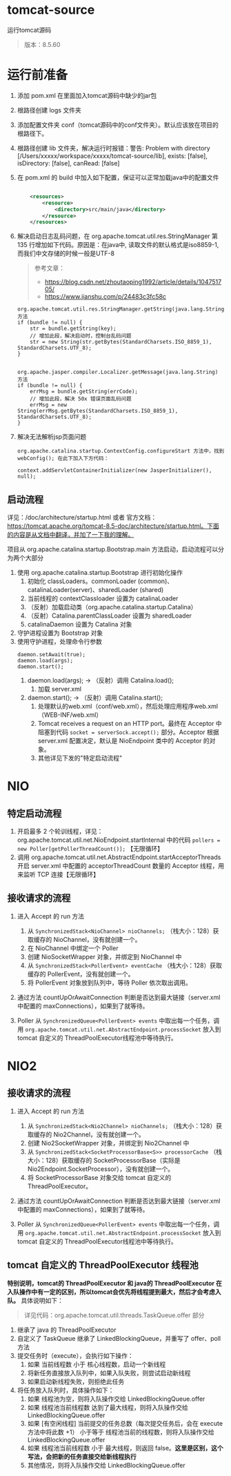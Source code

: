 # tomcat-source
运行tomcat源码

> 版本：8.5.60

# 运行前准备

1. 添加 pom.xml 在里面加入tomcat源码中缺少的jar包
2. 根路径创建 logs 文件夹
3. 添加配置文件夹 conf（tomcat源码中的conf文件夹）。默认应该放在项目的根路径下。
4. 根路径创建 lib 文件夹，解决运行时报错：警告: Problem with directory [/Users/xxxxx/workspace/xxxxx/tomcat-source/lib], exists: [false], isDirectory: [false], canRead: [false]
5. 在 pom.xml 的 build 中加入如下配置，保证可以正常加载java中的配置文件
    ```xml

        <resources>
            <resource>
                <directory>src/main/java</directory>
            </resource>
        </resources>
    ```
6. 解决启动日志乱码问题，在 org.apache.tomcat.util.res.StringManager 第 135 行增加如下代码。原因是：在java中, 读取文件的默认格式是iso8859-1, 而我们中文存储的时候一般是UTF-8
    > 参考文章：
    > - https://blog.csdn.net/zhoutaoping1992/article/details/104751705/
    > - https://www.jianshu.com/p/24483c3fc58c
    
   ```
   org.apache.tomcat.util.res.StringManager.getString(java.lang.String) 方法
   if (bundle != null) {
       str = bundle.getString(key);
       // 增加此段，解决启动时，控制台乱码问题
       str = new String(str.getBytes(StandardCharsets.ISO_8859_1), StandardCharsets.UTF_8);
   }
   
   
   org.apache.jasper.compiler.Localizer.getMessage(java.lang.String) 方法
   if (bundle != null) {
       errMsg = bundle.getString(errCode);
       // 增加此段，解决 50x 错误页面乱码问题
       errMsg = new String(errMsg.getBytes(StandardCharsets.ISO_8859_1), StandardCharsets.UTF_8);
   }
   ```
7. 解决无法解析jsp页面问题
   ```
   org.apache.catalina.startup.ContextConfig.configureStart 方法中，找到 webConfig(); 在此下加入下方代码：
   
   context.addServletContainerInitializer(new JasperInitializer(), null);
   ```

## 启动流程
详见：/doc/architecture/startup.html 或者 官方文档：https://tomcat.apache.org/tomcat-8.5-doc/architecture/startup.html。下面的内容是从文档中翻译，并加了一下我的理解。

项目从 org.apache.catalina.startup.Bootstrap.main 方法启动，启动流程可以分为两个大部分

1. 使用 org.apache.catalina.startup.Bootstrap 进行初始化操作
    1. 初始化 classLoaders。commonLoader (common)、catalinaLoader(server)、sharedLoader (shared)
    2. 当前线程的 contextClassloader 设置为 catalinaLoader
    3. （反射）加载启动类（org.apache.catalina.startup.Catalina）
    4. （反射）Catalina.parentClassLoader 设置为 sharedLoader
    5. catalinaDaemon 设置为 Catalina 对象
2. 守护进程设置为 Bootstrap 对象
3. 使用守护进程，处理命令行参数
    ```
   daemon.setAwait(true);
   daemon.load(args);
   daemon.start();
   ```
   1. daemon.load(args); -> （反射）调用 Catalina.load();
        1. 加载 server.xml
   2. daemon.start(); -> （反射）调用 Catalina.start();
        1. 处理默认的web.xml（conf/web.xml），然后处理应用程序web.xml（WEB-INF/web.xml）
        2. Tomcat receives a request on an HTTP port。最终在 Acceptor 中阻塞到代码 `socket = serverSock.accept();` 部分。Acceptor 根据 server.xml 配置决定，默认是 NioEndpoint 类中的 Acceptor 的对象。
        3. 其他详见下发的"特定启动流程" 

# NIO
## 特定启动流程
1. 开启最多 2 个轮训线程，详见：org.apache.tomcat.util.net.NioEndpoint.startInternal 中的代码 `pollers = new Poller[getPollerThreadCount()];` 【无限循环】
2. 调用 org.apache.tomcat.util.net.AbstractEndpoint.startAcceptorThreads 开启 server.xml 中配置的 acceptorThreadCount 数量的 Acceptor 线程，用来监听 TCP 连接【无限循环】

## 接收请求的流程
1. 进入 Accept 的 run 方法
    1. 从 `SynchronizedStack<NioChannel> nioChannels;` （栈大小：128）获取缓存的 NioChannel，没有就创建一个。
    1. 在 NioChannel 中绑定一个 Poller
    1. 创建 NioSocketWrapper 对象，并绑定到 NioChannel 中
    1. 从 `SynchronizedStack<PollerEvent> eventCache` （栈大小：128）获取缓存的 PollerEvent，没有就创建一个。
    1. 将 PollerEvent 对象放到队列中，等待 Poller 依次取出调用。
1. 通过方法 countUpOrAwaitConnection 判断是否达到最大链接（server.xml 中配置的 maxConnections），如果到了就等待。

1. Poller 从 `SynchronizedQueue<PollerEvent> events` 中取出每一个任务，调用 `org.apache.tomcat.util.net.AbstractEndpoint.processSocket` 放入到 tomcat 自定义的 ThreadPoolExecutor线程池中等待执行。

# NIO2
## 接收请求的流程
1. 进入 Accept 的 run 方法
    1. 从 `SynchronizedStack<Nio2Channel> nioChannels;` （栈大小：128）获取缓存的 Nio2Channel，没有就创建一个。
    1. 创建 Nio2SocketWrapper 对象，并绑定到 Nio2Channel 中
    1. 从 `SynchronizedStack<SocketProcessorBase<S>> processorCache` （栈大小：128）获取缓存的 SocketProcessorBase（实际是 Nio2Endpoint.SocketProcessor），没有就创建一个。
    1. 将 SocketProcessorBase 对象交给 tomcat 自定义的 ThreadPoolExecutor。
1. 通过方法 countUpOrAwaitConnection 判断是否达到最大链接（server.xml 中配置的 maxConnections），如果到了就等待。

1. Poller 从 `SynchronizedQueue<PollerEvent> events` 中取出每一个任务，调用 `org.apache.tomcat.util.net.AbstractEndpoint.processSocket` 放入到 tomcat 自定义的 ThreadPoolExecutor线程池中等待执行。

## tomcat 自定义的 ThreadPoolExecutor 线程池
**特别说明，tomcat的 ThreadPoolExecutor 和 java的 ThreadPoolExecutor 在入队操作中有一定的区别，所以tomcat会优先将线程提到最大，然后才会考虑入队。** 具体说明如下：
> 详见代码：org.apache.tomcat.util.threads.TaskQueue.offer 部分
1. 继承了 java 的 ThreadPoolExecutor
2. 自定义了 TaskQueue 继承了 LinkedBlockingQueue，并重写了 offer、poll 方法
3. 提交任务时（execute），会执行如下操作：
    1. 如果 当前线程数 小于 核心线程数，启动一个新线程
    2. 将新任务直接放入队列中，如果入队失败，则尝试启动新线程
    3. 如果启动新线程失败，则拒绝此任务 
4. 将任务放入队列时，具体操作如下：
    1. 如果 线程池为空，则将入队操作交给 LinkedBlockingQueue.offer
    2. 如果 线程池当前线程数 达到了最大线程，则将入队操作交给 LinkedBlockingQueue.offer
    3. 如果 [有空闲线程] 当前提交的任务总数（每次提交任务后，会在 execute 方法中将此数 +1） 小于等于 线程池当前的线程数，则将入队操作交给 LinkedBlockingQueue.offer
    4. 如果 线程池当前线程数 小于 最大线程，则返回 false。**这里是区别，这个写法，会把新的任务直接交给新线程执行**
    5. 其他情况，则将入队操作交给 LinkedBlockingQueue.offer